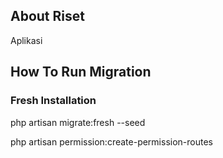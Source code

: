 ## About Riset

Aplikasi

## How To Run Migration

### Fresh Installation

php artisan migrate:fresh --seed

php artisan permission:create-permission-routes
